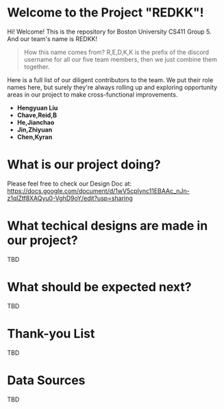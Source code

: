 # Welcome to the Project "REDKK"!

Hi! Welcome! This is the repository for Boston University CS411 Group 5. And our team's name is REDKK!

> How this name comes from?
> R,E,D,K,K is the prefix of the discord username for all our five team members, then we just combine them together.

Here is a full list of our diligent contributors to the team. We put their role names here, but surely they're always rolling up and exploring opportunity areas in our project to make cross-functional improvements.

 - **Hengyuan Liu**
 - **Chave,Reid,B**
 - **He,Jianchao**
 - **Jin,Zhiyuan**
 - **Chen,Kyran**
# What is our project doing?

Please feel free to check our Design Doc at: https://docs.google.com/document/d/1wV5cpIync11EBAAc_nJn-z1qlZtf8XAQyu0-VghD9oY/edit?usp=sharing

# What techical designs are made in our project?

TBD

# What should be expected next?

TBD

# Thank-you List

TBD

# Data Sources

TBD
